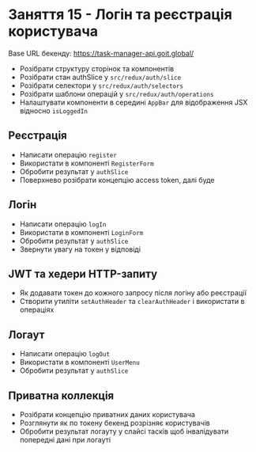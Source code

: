 # Заняття 15 - Логін та реєстрація користувача

Base URL бекенду: https://task-manager-api.goit.global/

- Розібрати структуру сторінок та компонентів
- Розібрати стан authSlice у `src/redux/auth/slice`
- Розібрати селектори у `src/redux/auth/selectors`
- Розібрати шаблони операцій у `src/redux/auth/operations`
- Налаштувати компоненти в середині `AppBar` для відображення JSX відносно
  `isLoggedIn`

## Реєстрація

- Написати операцію `register`
- Використати в компоненті `RegisterForm`
- Обробити результат у `authSlice`
- Поверхнево розібрати концепцію access token, далі буде

## Логін

- Написати операцію `logIn`
- Використати в компоненті `LoginForm`
- Обробити результат у `authSlice`
- Звернути увагу на токен у відповіді

## JWT та хедери HTTP-запиту

- Як додавати токен до кожного запросу після логіну або реєстрації
- Створити утиліти `setAuthHeader` та `clearAuthHeader` і використати в
  операціях

## Логаут

- Написати операцію `logOut`
- Використати в компоненті `UserMenu`
- Обробити результат у `authSlice`

## Приватна коллекція

- Розібрати концепцію приватних даних користувача
- Розглянути як по токену бекенд розрізняє користувачів
- Обробити результат логауту у слайсі тасків щоб інвалідувати попередні дані при
  логауті
